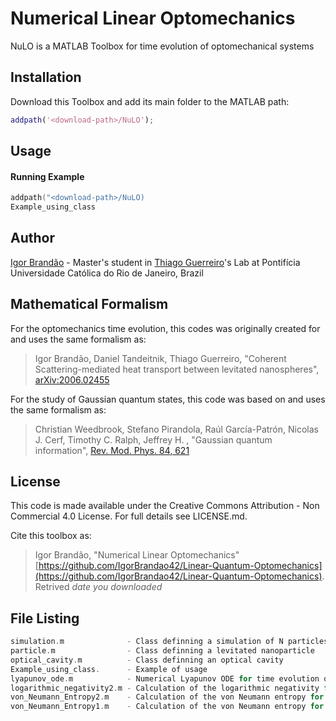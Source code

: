 # Numerical Linear Optomechanics

NuLO is a MATLAB Toolbox for time evolution of optomechanical systems

## Installation

Download this Toolbox and add its main folder to the MATLAB path:

```MATLAB
addpath('<download-path>/NuLO');
```

## Usage



#### Running Example
```c
addpath("<download-path>/NuLO)
Example_using_class
```

## Author
[Igor Brandão](mailto:igorbrandao@aluno.puc-rio.br) - Master's student in [Thiago Guerreiro](mailto:barbosa@puc-rio.br)'s Lab at Pontifícia Universidade Católica do Rio de Janeiro, Brazil

## Mathematical Formalism
For the optomechanics time evolution, this codes was originally created for and uses the same formalism as:
> Igor Brandão, Daniel Tandeitnik, Thiago Guerreiro, "Coherent Scattering-mediated heat transport between levitated nanospheres", [arXiv:2006.02455](https://arxiv.org/abs/2006.02455)

For the study of Gaussian quantum states, this code was based on and uses the same formalism as:

> Christian Weedbrook, Stefano Pirandola, Raúl García-Patrón, Nicolas J. Cerf, Timothy C. Ralph, Jeffrey H. , "Gaussian quantum information", [Rev. Mod. Phys. 84, 621](https://journals.aps.org/rmp/abstract/10.1103/RevModPhys.84.621)

## License
This code is made available under the Creative Commons Attribution - Non Commercial 4.0 License. For full details see LICENSE.md.

Cite this toolbox as: 
> Igor Brandão, "Numerical Linear Optomechanics" [https://github.com/IgorBrandao42/Linear-Quantum-Optomechanics](https://github.com/IgorBrandao42/Linear-Quantum-Optomechanics). Retrived <em>date you downloaded</em>

## File Listing
```C
simulation.m              - Class definning a simulation of N particles interacting through Coherent Scattering with a single cavity field mode 
particle.m                - Class definning a levitated nanoparticle
optical_cavity.m          - Class definning an optical cavity
Example_using_class.      - Example of usage
lyapunov_ode.m            - Numerical Lyapunov ODE for time evolution of the covariance matrix
logarithmic_negativity2.m - Calculation of the logarithmic negativity for a bipartite system
von_Neumann_Entropy2.m    - Calculation of the von Neumann entropy for a bipartite system
von_Neumann_Entropy1.m    - Calculation of the von Neumann entropy for a single mode
```

